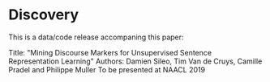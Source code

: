# Discovery

This is a data/code release accompaning this paper:

Title: "Mining Discourse Markers for Unsupervised Sentence Representation Learning"
Authors: Damien Sileo, Tim Van de Cruys, Camille Pradel and Philippe Muller
To be presented at NAACL 2019


